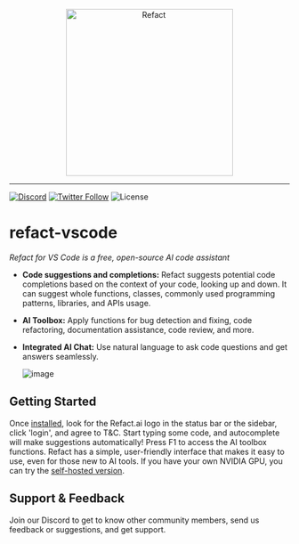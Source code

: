 <p align="center">
  <img width="300" alt="Refact" src="images/refact-logo.svg"/>
</p>

---

[![Discord](https://img.shields.io/discord/1037660742440194089?logo=discord&label=Discord&link=https%3A%2F%2Fsmallcloud.ai%2Fdiscord)](https://smallcloud.ai/discord)
[![Twitter Follow](https://img.shields.io/twitter/follow/refact_ai)](https://twitter.com/intent/follow?screen_name=refact_ai)
![License](https://img.shields.io/github/license/smallcloudai/refact-vscode)

# refact-vscode

*Refact for VS Code is a free, open-source AI code assistant* 

- **Code suggestions and completions:** Refact suggests potential code completions based on the context of your code, looking up and down. It can suggest whole functions, classes, commonly used programming patterns, libraries, and APIs usage.
- **AI Toolbox:** Apply functions for bug detection and fixing, code refactoring, documentation assistance, code review, and more. 
- **Integrated AI Chat:** Use natural language to ask code questions and get answers seamlessly.

  ![image](https://github.com/smallcloudai/refact-vscode/assets/5008686/3b1d6d4e-1d2a-44ea-a8fa-1fb1b1517469)


## Getting Started
Once [installed](https://marketplace.visualstudio.com/items?itemName=smallcloud.codify), look for the Refact.ai logo in the status bar or the sidebar, click 'login', and agree to T&C. Start typing some code, and autocomplete will make suggestions automatically! Press F1 to access the AI toolbox functions. Refact has a simple, user-friendly interface that makes it easy to use, even for those new to AI tools.
If you have your own NVIDIA GPU, you can try the [self-hosted version](https://github.com/smallcloudai/refact).
## Support & Feedback
Join our Discord to get to know other community members, send us feedback or suggestions, and get support.
